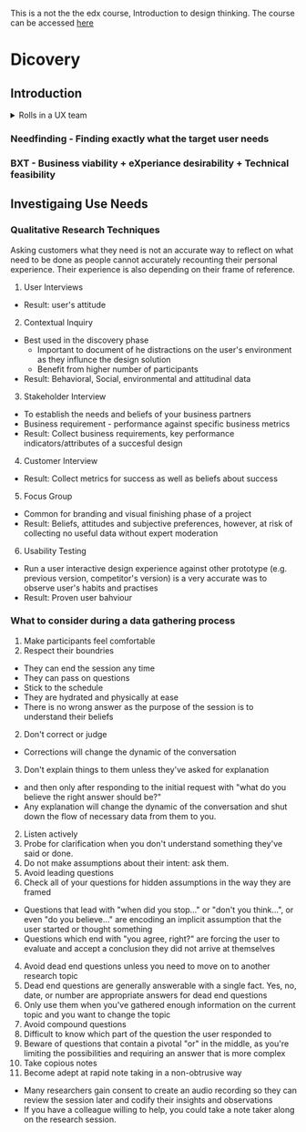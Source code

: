 This is a not the the edx course, Introduction to design thinking. The course can be accessed [here](https://courses.edx.org/courses/course-v1:Microsoft+DEV241x+3T2019/course/)

# Dicovery

## Introduction

<details>
### <summary>Rolls in a UX team</summary>
<ul>
<li> User Researcher </li>
<li>Information Architect</li>
<li>Interaction Designer</li>
<li>Motion Designer</li>
<li>Visual Designer</li>
<li>Front End Developer/Prototyper</li>
<li>Content Strategist</li>
<li>Localisation</li>
<li>UI Text Writer</li>
<li>Product Manager</li>
</details>

### Needfinding - Finding exactly what the target user needs

### BXT - Business viability + eXperiance desirability + Technical feasibility

## Investigaing Use Needs
### Qualitative Research Techniques
Asking customers what they need is not an accurate way to reflect on what need to be done as people cannot accurately recounting their personal experience. Their experience is also depending on their frame of reference. 
1. User Interviews 
  * Result: user's attitude
2. Contextual Inquiry
  * Best used in the discovery phase
    * Important to document of he distractions on the user's environment as they influnce the design solution
    * Benefit from higher number of participants
  * Result: Behavioral, Social, environmental and attitudinal data
3. Stakeholder Interview
  * To establish the needs and beliefs of your business partners
  * Business requirement - performance against specific business metrics
  * Result: Collect business requirements, key performance indicators/attributes of a succesful design
4. Customer Interview
 * Result: Collect metrics for success as well as beliefs about success
5. Focus Group
 * Common for branding and visual finishing phase of a project
 * Result: Beliefs, attitudes and subjective preferences, however, at risk of collecting no useful data without expert moderation
6. Usability Testing
 * Run a user interactive design experience against other prototype (e.g. previous version, competitor's version) is a very accurate was to observe user's habits and practises
 * Result: Proven user bahviour
 
 
### What to consider during a data gathering process
1. Make participants feel comfortable
 1. Respect their boundries 
  * They can end the session any time
  * They can pass on questions
  * Stick to the schedule
  * They are hydrated and physically at ease
  * There is no wrong answer as the purpose of the session is to understand their beliefs
 2. Don't correct or judge
  * Corrections will change the dynamic of the conversation
 3. Don't explain things to them unless they've asked for explanation
  * and then only after responding to the initial request with "what do you believe the right answer should be?"
  * Any explanation will change the dynamic of the conversation and shut down the flow of necessary data from them to you.
2. Listen actively
 1. Probe for clarification when you don't understand something they've said or done.
 2. Do not make assumptions about their intent: ask them.
3. Avoid leading questions
 1. Check all of your questions for hidden assumptions in the way they are framed
  * Questions that lead with "when did you stop…" or "don't you think…", or even "do you believe…" are encoding an implicit assumption that the user started or thought something
  * Questions which end with "you agree, right?" are forcing the user to evaluate and accept a conclusion they did not arrive at themselves
4. Avoid dead end questions unless you need to move on to another research topic
 1. Dead end questions are generally answerable with a single fact. Yes, no, date, or number are appropriate answers for dead end questions
 2. Only use them when you've gathered enough information on the current topic and you want to change the topic
5. Avoid compound questions
 1. Difficult to know which part of the question the user responded to
 2. Beware of questions that contain a pivotal "or" in the middle, as you're limiting the possibilities and requiring an answer that is more complex
6. Take copious notes
 1. Become adept at rapid note taking in a non-obtrusive way
  * Many researchers gain consent to create an audio recording so they can review the session later and codify their insights and observations
  * If you have a colleague willing to help, you could take a note taker along on the research session.
